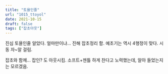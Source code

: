 ```yaml
---
title: "토욜인줄"
url: "1015_ttoyol"
date: 2021-10-15
draft: false
tags: ["잡초아웃"]
---
```

진심 토욜인줄 알았다. 얼마만이냐... 진해 잡초정리 함. 예초기는 역시 4행정이 맞다. 시동 자~알 걸림.

잡초와 함께... 잡인? 도 아웃시킴. 소프트+젠틀 하게 찬다고 노력했는데, 알아 들었는지는 모르겠음.
